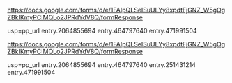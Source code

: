 https://docs.google.com/forms/d/e/1FAIpQLSeISuULYy8xpdtFjGNZ_W5gOgZBkIKmyPCIMQLo2JPRdYdV8Q/formResponse

usp=pp_url
entry.2064855694
entry.464797640
entry.471991504

https://docs.google.com/forms/d/e/1FAIpQLSeISuULYy8xpdtFjGNZ_W5gOgZBkIKmyPCIMQLo2JPRdYdV8Q/formResponse


usp=pp_url
entry.2064855694
entry.464797640
entry.251431214
entry.471991504